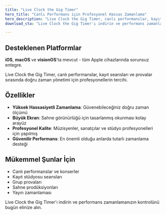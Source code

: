 ```yaml
---
title: "Live Clock the Gig Timer"
hero_title: "Canlı Performans için Profesyonel Hassas Zamanlama"
hero_description: "Live Clock the Gig Timer, canlı performanslar, kayıt seansları ve provalar sırasında doğru zaman yönetimi için profesyonellerin tercihi."
download_cta: "Live Clock the Gig Timer'ı indirin ve performans zamanlamanızın kontrolünü bugün elinize alın."

---
```


## Desteklenen Platformlar

**iOS**, **macOS** ve **visionOS**'ta mevcut - tüm Apple cihazlarında sorunsuz entegre.

Live Clock the Gig Timer, canlı performanslar, kayıt seansları ve provalar sırasında doğru zaman yönetimi için profesyonellerin tercihi.

## Özellikler

- **Yüksek Hassasiyetli Zamanlama**: Güvenebileceğiniz doğru zaman ölçümü
- **Büyük Ekran**: Sahne görünürlüğü için tasarlanmış okunması kolay arayüz
- **Profesyonel Kalite**: Müzisyenler, sanatçılar ve stüdyo profesyonelleri için yapılmış
- **Güvenilir Performans**: En önemli olduğu anlarda tutarlı zamanlama desteği

## Mükemmel Şunlar İçin

- Canlı performanslar ve konserler
- Kayıt stüdyosu seansları
- Grup provaları
- Sahne prodüksiyonları
- Yayın zamanlaması

Live Clock the Gig Timer'ı indirin ve performans zamanlamanızın kontrolünü bugün elinize alın.
